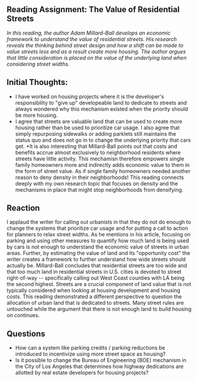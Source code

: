 ## Reading Assignment: The Value of Residential Streets

_In this reading, the author Adam Millard-Ball develops an economic framework to understand the value of residential streets. His research reveals the thinking behind street design and how a shift can be made to value streets less and as a result create more housing. The author argues that little consideration is placed on the value of the underlying land when considering street widths._

## Initial Thoughts: 
* I have worked on housing projects where it is the developer's responsibility to "give up" developeable land to dedicate to streets and always wondered why this mechanism existed when the priority should be more housing. 
* I agree that streets are valuable land that can be used to create more housing rather than be used to prioritize car usage. I also agree that simply repurposing sidewalks or adding parklets still maintains the status quo and does not go in to change the underlying priority that cars get. 
*It is also interesting that Millard-Ball points out that costs and benefits accrue almost exclusively to neighborhood residents where streets have little activity. This mechamisn therefore empowers single family homeowners more and indirectly adds economic value to them in the form of street value. As if single family homeowners needed another reason to deny density in their neighborhoods! This reading connects deeply with my own research topic that focuses on density and the mechanisms in place that might stop neighborhoods from densifying. 

## Reaction

I applaud the writer for calling out urbanists in that they do not do enough to change the systems that prioritize car usage and for putting a call to action for planners to relax street widths. As he mentions in his article, focusing on parking and using other measures to quantify how much land is being used by cars is not enough to understand the economic value of streets in urban areas. Further, by estimating the value of land and its "opportunity cost" the writer creates a framework to further understand how wide streets should actually be. Millard-Ball concludes that residential streets are too wide and that too much land in residential streets in U.S. cities is devoted to street right-of-way -- specifically calling out West Coast counties with LA being the second highest. Streets are a crucial component of land value that is not typically considered when looking at housing development and housing costs. This reading demonstrated a different perspective to question the allocation of urban land that is dedicated to streets. Many street rules are untouched while the argument that there is not enough land to build housing on continues. 


## Questions

* How can a system like parking credits / parking reductions be introduced to incentivize using more street space as housing?
* Is it possible to change the Bureau of Engineering (BOE) mechanism in the City of Los Angeles that determines how highway dedications are allotted by real estate developers for housing projects? 
